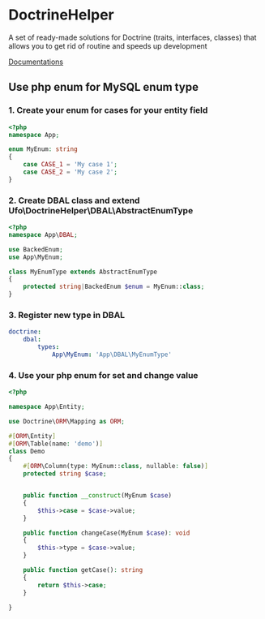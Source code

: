 # DoctrineHelper
A set of ready-made solutions for Doctrine (traits, interfaces, classes) that allows you to get rid of routine and speeds up development

[Documentations](https://docs.ufo-tech.space/bin/view/docs/DoctrineHelper/?language=en)

## Use php enum for MySQL enum type
### 1. Create your enum for cases for your entity field
```php
<?php
namespace App;

enum MyEnum: string
{
    case CASE_1 = 'My case 1';
    case CASE_2 = 'My case 2';
}
```

### 2. Create DBAL class and extend Ufo\DoctrineHelper\DBAL\AbstractEnumType
```php
<?php
namespace App\DBAL;

use BackedEnum;
use App\MyEnum;

class MyEnumType extends AbstractEnumType
{
    protected string|BackedEnum $enum = MyEnum::class;
}
```

### 3. Register new type in DBAL

```yaml
doctrine:
    dbal:
        types:
            App\MyEnum: 'App\DBAL\MyEnumType'
```

### 4. Use your php enum for set and change value

```php
<?php

namespace App\Entity;

use Doctrine\ORM\Mapping as ORM;

#[ORM\Entity]
#[ORM\Table(name: 'demo')]
class Demo
{
    #[ORM\Column(type: MyEnum::class, nullable: false)]
    protected string $case;


    public function __construct(MyEnum $case)
    {
        $this->case = $case->value;
    }

    public function changeCase(MyEnum $case): void
    {
        $this->type = $case->value;
    }

    public function getCase(): string
    {
        return $this->case;
    }

}
```